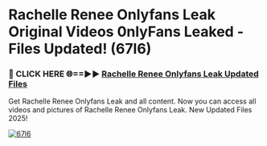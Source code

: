 # Rachelle Renee Onlyfans Leak Original Videos 0nlyFans Leaked - Files Updated! (67l6)

<h3>🔴 CLICK HERE 🌐==►► <a href="https://tinyurl.com/3hn5wdd3" rel="nofollow">Rachelle Renee Onlyfans Leak Updated Files</a></h3>

Get Rachelle Renee Onlyfans Leak and all content. Now you can access all videos and pictures of Rachelle Renee Onlyfans Leak. New Updated Files 2025!

[![67l6](https://i.imgur.com/4HnBqBT.gif)](https://tinyurl.com/3hn5wdd3)
